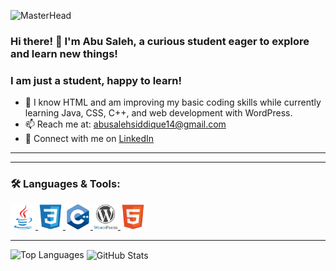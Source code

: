 ![MasterHead](https://tenor.com/view/catjam-gif-11680054643949953820)

<h3 align="left">Hi there! 👋 I'm Abu Saleh, a curious student eager to explore and learn new things!</h3>
<h3 align="left"> I am just a student, happy to learn! </h3>

- 🌱 I know HTML and am improving my basic coding skills while currently learning Java, CSS, C++, and web development with WordPress.
- 📫 Reach me at: abusalehsiddique14@gmail.com  
- 💼 Connect with me on [LinkedIn](https://www.linkedin.com/in/abusalehsiddique14/)

---
---

<h3 align="left">🛠️ Languages & Tools:</h3>

<p align="left">
  <a href="https://www.java.com" target="_blank" rel="noreferrer">
    <img src="https://raw.githubusercontent.com/devicons/devicon/master/icons/java/java-original.svg" alt="Java" width="40" height="40"/>
  </a>
  <a href="https://developer.mozilla.org/en-US/docs/Web/CSS" target="_blank" rel="noreferrer">
    <img src="https://raw.githubusercontent.com/devicons/devicon/master/icons/css3/css3-original.svg" alt="CSS" width="40" height="40"/>
  </a>
  <a href="https://en.wikipedia.org/wiki/C%2B%2B" target="_blank" rel="noreferrer">
    <img src="https://raw.githubusercontent.com/devicons/devicon/master/icons/cplusplus/cplusplus-original.svg" alt="C++" width="40" height="40"/>
  </a>
  <a href="https://wordpress.org/" target="_blank" rel="noreferrer">
    <img src="https://raw.githubusercontent.com/devicons/devicon/master/icons/wordpress/wordpress-original.svg" alt="WordPress" width="40" height="40"/>
  </a>
  <a href="https://developer.mozilla.org/en-US/docs/Web/HTML" target="_blank" rel="noreferrer">
    <img src="https://raw.githubusercontent.com/devicons/devicon/master/icons/html5/html5-original.svg" alt="HTML" width="40" height="40"/>
  </a>
</p>

---

<p><img align="left" src="https://github-readme-stats.vercel.app/api/top-langs?username=codebysaleh&show_icons=true&locale=en&layout=compact" alt="Top Languages" /></p>

<p>&nbsp;<img align="center" src="https://github-readme-stats.vercel.app/api?username=codebysaleh&show_icons=true&locale=en" alt="GitHub Stats" /></p>
